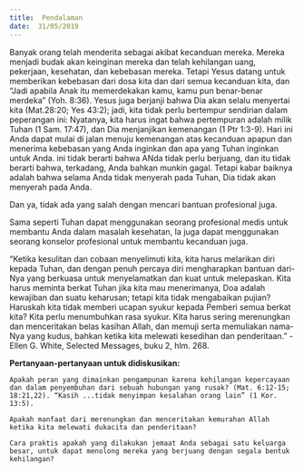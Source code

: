 ```yaml
---
title:  Pendalaman
date:  31/05/2019
---
```


Banyak orang telah menderita sebagai akibat kecanduan mereka. Mereka menjadi budak akan keinginan mereka dan telah kehilangan uang, pekerjaan, kesehatan, dan kebebasan mereka. Tetapi Yesus datang untuk memberikan kebebasan dari dosa kita dan dari semua kecanduan kita, dan “Jadi apabila Anak itu memerdekakan kamu, kamu pun benar-benar merdeka” (Yoh. 8:36). Yesus juga berjanji bahwa Dia akan selalu menyertai kita (Mat.28:20; Yes 43:2); jadi, kita tidak perlu bertempur sendirian dalam peperangan ini: Nyatanya, kita harus ingat bahwa pertempuran adalah milik Tuhan (1 Sam. 17:47), dan Dia menjanjikan kemenangan (1 Ptr 1:3-9). Hari ini Anda dapat mulai di jalan menuju kemenangan atas kecanduan apapun dan menerima kebebasan yang Anda inginkan dan apa yang Tuhan inginkan untuk Anda. ini tidak berarti bahwa ANda tidak perlu berjuang, dan itu tidak berarti bahwa, terkadang, Anda bahkan munkin gagal. Tetapi kabar baiknya adalah bahwa selama Anda tidak menyerah pada Tuhan, Dia tidak akan menyerah pada Anda.

Dan ya, tidak ada yang salah dengan mencari bantuan profesional juga.

Sama seperti Tuhan dapat menggunakan seorang profesional medis untuk membantu Anda dalam masalah kesehatan, Ia juga dapat menggunakan seorang konselor profesional untuk membantu kecanduan juga.

“Ketika kesulitan dan cobaan menyelimuti kita, kita harus melarikan diri kepada Tuhan, dan dengan penuh percaya diri mengharapkan bantuan dari-Nya yang berkuasa untuk menyelamatkan dan kuat untuk melepaskan. Kita harus meminta berkat Tuhan jika kita mau menerimanya, Doa adalah kewajiban dan suatu keharusan; tetapi kita tidak mengabaikan pujian? Haruskah kita tidak memberi ucapan syukur kepada Pemberi semua berkat kita? Kita perlu menumbuhkan rasa syukur. Kita harus sering merenungkan dan menceritakan belas kasihan Allah, dan memuji serta memuliakan nama-Nya yang kudus, bahkan ketika kita melewati kesedihan dan penderitaan.” - Ellen G. White, Selected Messages, buku 2, hlm. 268.

**Pertanyaan-pertanyaan untuk didiskusikan:**

`Apakah peran yang dimainkan pengampunan karena kehilangan kepercayaan dan dalam penyembuhan dari sebuah hubungan yang rusak? (Mat. 6:12-15; 18:21,22). “Kasih ...tidak menyimpan kesalahan orang lain” (1 Kor. 13:5).`

`Apakah manfaat dari merenungkan dan menceritakan kemurahan Allah ketika kita melewati dukacita dan penderitaan?`

`Cara praktis apakah yang dilakukan jemaat Anda sebagai satu keluarga besar, untuk dapat menolong mereka yang berjuang dengan segala bentuk kehilangan?`